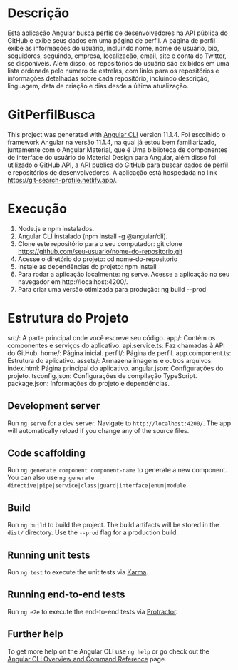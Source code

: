 
# Descrição

Esta aplicação Angular busca perfis de desenvolvedores na API pública do GitHub e exibe seus dados em uma página de perfil. 
A página de perfil exibe as informações do usuário, incluindo nome, nome de usuário, bio, seguidores, seguindo, empresa, localização, email, site e conta do Twitter, se disponíveis. 
Além disso, os repositórios do usuário são exibidos em uma lista ordenada pelo número de estrelas, com links para os repositórios e informações detalhadas sobre cada repositório, 
incluindo descrição, linguagem, data de criação e dias desde a última atualização.

# GitPerfilBusca

This project was generated with [Angular CLI](https://github.com/angular/angular-cli) version 11.1.4.
Foi escolhido o framework Angular na versão 11.1.4, na qual já estou bem familiarizado, juntamente com o Angular Material, que é Uma biblioteca de componentes de 
interface do usuário do Material Design para Angular, além disso foi utilizado o GitHub API, a API pública do GitHub para buscar dados de perfil e repositórios de desenvolvedores.
A aplicação está hospedada no link https://git-search-profile.netlify.app/.

# Execução

1. Node.js e npm instalados.
2. Angular CLI instalado (npm install -g @angular/cli).
3. Clone este repositório para o seu computador: git clone https://github.com/seu-usuario/nome-do-repositorio.git
4. Acesse o diretório do projeto: cd nome-do-repositorio
5. Instale as dependências do projeto: npm install
6. Para rodar a aplicação localmente: ng serve. Acesse a aplicação no seu navegador em http://localhost:4200/.
7. Para criar uma versão otimizada para produção: ng build --prod

# Estrutura do Projeto

src/: A parte principal onde você escreve seu código.
app/: Contém os componentes e serviços do aplicativo.
api.service.ts: Faz chamadas à API do GitHub.
home/: Página inicial.
perfil/: Página de perfil.
app.component.ts: Estrutura do aplicativo.
assets/: Armazena imagens e outros arquivos.
index.html: Página principal do aplicativo.
angular.json: Configurações do projeto.
tsconfig.json: Configurações de compilação TypeScript.
package.json: Informações do projeto e dependências.

## Development server

Run `ng serve` for a dev server. Navigate to `http://localhost:4200/`. The app will automatically reload if you change any of the source files.

## Code scaffolding

Run `ng generate component component-name` to generate a new component. You can also use `ng generate directive|pipe|service|class|guard|interface|enum|module`.

## Build

Run `ng build` to build the project. The build artifacts will be stored in the `dist/` directory. Use the `--prod` flag for a production build.

## Running unit tests

Run `ng test` to execute the unit tests via [Karma](https://karma-runner.github.io).

## Running end-to-end tests

Run `ng e2e` to execute the end-to-end tests via [Protractor](http://www.protractortest.org/).

## Further help

To get more help on the Angular CLI use `ng help` or go check out the [Angular CLI Overview and Command Reference](https://angular.io/cli) page.
